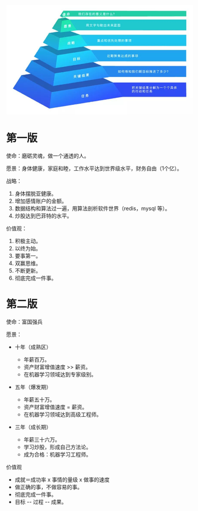 ![](../股票/images/9b8f511eecd0cf4681684dc420486f93.jpeg)

# 第一版

使命：磨砺灵魂，做一个通透的人。

愿景：身体健康，家庭和睦，工作水平达到世界级水平，财务自由（1个亿）。

战略：

1. 身体摆脱亚健康。
2. 增加感情账户的金额。
3. 数据结构和算法过一遍，用算法剖析软件世界（redis，mysql 等）。
4. 炒股达到巴菲特的水平。

价值观：

1. 积极主动。
2. 以终为始。
3. 要事第一。
4. 双赢思维。
5. 不断更新。
6. 彻底完成一件事。

# 第二版

使命：富国强兵

愿景：

- 十年（成熟区）
  - 年薪百万。
  - 资产财富增值速度 >> 薪资。
  - 在机器学习领域达到专家级别。

- 五年（爆发期）
  - 年薪五十万。
  - 资产财富增值速度 = 薪资。
  - 在机器学习领域达到高级工程师。 
- 三年（成长期）
  - 年薪三十六万。
  - 学习炒股，形成自己方法论。
  - 成为合格：机器学习工程师。



价值观

- 成就＝成功率 x 事情的量级 x 做事的速度
- 做正确的事，不做容易的事。
- 彻底完成一件事。
- 目标 -- 过程 -- 成果。